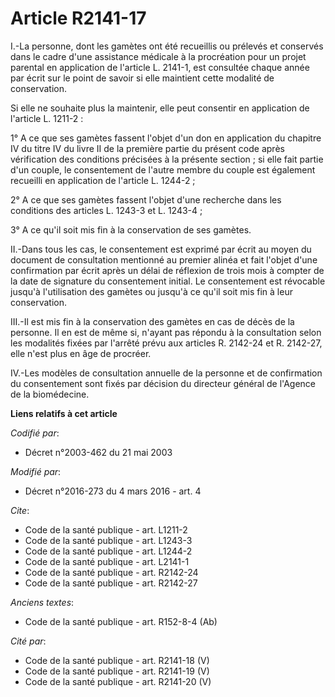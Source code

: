 # Article R2141-17

I.-La personne, dont les gamètes ont été recueillis ou prélevés et conservés dans le cadre d'une assistance médicale à la
procréation pour un projet parental en application de l'article L. 2141-1, est consultée chaque année par écrit sur le point
de savoir si elle maintient cette modalité de conservation. 

Si elle ne souhaite plus la maintenir, elle peut consentir en application de l'article L. 1211-2 : 

1° A ce que ses gamètes fassent l'objet d'un don en application du chapitre IV du titre IV du livre II de la première partie
du présent code après vérification des conditions précisées à la présente section ; si elle fait partie d'un couple, le
consentement de l'autre membre du couple est également recueilli en application de l'article L. 1244-2 ; 

2° A ce que ses gamètes fassent l'objet d'une recherche dans les conditions des articles L. 1243-3 et L. 1243-4 ; 

3° A ce qu'il soit mis fin à la conservation de ses gamètes. 

II.-Dans tous les cas, le consentement est exprimé par écrit au moyen du document de consultation mentionné au premier alinéa
et fait l'objet d'une confirmation par écrit après un délai de réflexion de trois mois à compter de la date de signature du
consentement initial. Le consentement est révocable jusqu'à l'utilisation des gamètes ou jusqu'à ce qu'il soit mis fin à leur
conservation. 

III.-Il est mis fin à la conservation des gamètes en cas de décès de la personne. Il en est de même si, n'ayant pas répondu à
la consultation selon les modalités fixées par l'arrêté prévu aux articles R. 2142-24 et R. 2142-27, elle n'est plus en âge
de procréer. 

IV.-Les modèles de consultation annuelle de la personne et de confirmation du consentement sont fixés par décision du
directeur général de l'Agence de la biomédecine.

**Liens relatifs à cet article**

_Codifié par_:

  - Décret n°2003-462 du 21 mai 2003

_Modifié par_:

  - Décret n°2016-273 du 4 mars 2016 - art. 4

_Cite_:

  - Code de la santé publique - art. L1211-2
  - Code de la santé publique - art. L1243-3
  - Code de la santé publique - art. L1244-2
  - Code de la santé publique - art. L2141-1
  - Code de la santé publique - art. R2142-24
  - Code de la santé publique - art. R2142-27

_Anciens textes_:

  - Code de la santé publique - art. R152-8-4 (Ab)

_Cité par_:

  - Code de la santé publique - art. R2141-18 (V)
  - Code de la santé publique - art. R2141-19 (V)
  - Code de la santé publique - art. R2141-20 (V)
